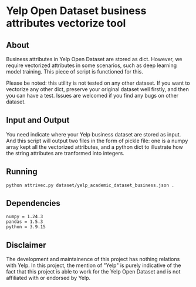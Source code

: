 # Yelp Open Dataset business attributes vectorize tool
## About
Business attributes in Yelp Open Dataset are stored as dict. However, we require vectorized attributes in some scenarios, such as deep learning model training. This piece of script is functioned for this. 

Please be noted: this utility is not tested on any other dataset. If you want to vectorize any other dict, preserve your original dataset well firstly, and then you can have a test. Issues are welcomed if you find any bugs on other dataset. 

## Input and Output
You need indicate where your Yelp business dataset are stored as input. And this script will output two files in the form of pickle file: one is a numpy array kept all the vectorized attributes, and a python dict to illustrate how the string attributes are tranformed into integers.

## Running
```batch
python attrivec.py dataset/yelp_academic_dataset_business.json .
```

## Dependencies
```
numpy = 1.24.3
pandas = 1.5.3
python = 3.9.15
```

## Disclaimer
The development and maintainence of this project has nothing relations with Yelp. In this project, the mention of "Yelp" is purely indicative of the fact that this project is able to work for the Yelp Open Dataset and is not affiliated with or endorsed by Yelp.
